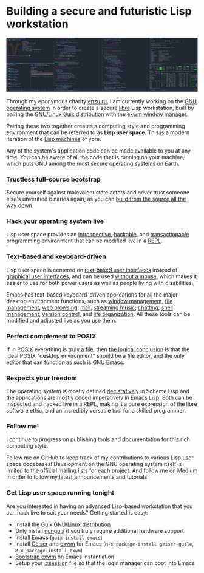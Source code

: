 # Building a secure and futuristic Lisp workstation

![A modern Lisp machine for the ultimate programming experience](screenshot.png "Screenshot of lisp hacking in exwm running on Guix System")

Through my eponymous charity [enzu.ru](https://enzu.ru), I am currently working on the [GNU operating system](https://www.gnu.org/) in order to create a secure [libre](https://www.gnu.org/philosophy/free-sw.html) Lisp workstation, built by pairing the [GNU/Linux Guix distribution](https://guix.gnu.org) with the [exwm window manager](https://github.com/ch11ng/exwm).

Pairing these two together creates a computing style and programming environment that can be referred to as **Lisp user space**. This is a modern iteration of the [Lisp machines](https://en.wikipedia.org/wiki/Lisp_machine) of yore.

Any of the system's application code can be made available to you at any time. You can be aware of all the code that is running on your machine, which puts GNU among the most secure operating systems on Earth.

### Trustless full-source bootstrap

Secure yourself against malevolent state actors and never trust someone else's unverified binaries again, as you can [build from the source all the way down](https://guix.gnu.org/blog/2023/the-full-source-bootstrap-building-from-source-all-the-way-down/).

### Hack your operating system live

Lisp user space provides an [introspective](https://www.gnu.org/software/guile/manual/html_node/Introspection.html), [hackable](https://www.gnu.org/philosophy/rms-hack.en.html), and [transactionable](https://guix.gnu.org/en/blog/2018/multi-dimensional-transactions-and-rollbacks-oh-my/) programming environment that can be modified live in a [REPL](https://en.wikipedia.org/wiki/Read%E2%80%93eval%E2%80%93print_loop).

### Text-based and keyboard-driven

Lisp user space is centered on [text-based user interfaces](https://en.wikipedia.org/wiki/Text-based_user_interface) instead of [graphical user interfaces](https://en.wikipedia.org/wiki/Graphical_user_interface), and can be used [without a mouse](https://www.nongnu.org/ratpoison/inspiration.html), which makes it easier to use for both power users as well as people living with disabilities.

Emacs has text-based keyboard-driven applications for all the major desktop environment functions, such as [window management](https://github.com/ch11ng/exwm), [file management](https://github.com/suntsov/efar), [web browsing](https://github.com/emacsmirror/elpher), [mail](https://notmuchmail.org/notmuch-emacs/), [streaming music](https://github.com/agrif/pianobar.el), [chatting](https://www.gnu.org/software/emacs/manual/html_mono/erc.html), [shell management](https://www.gnu.org/software/emacs/manual/html_mono/eshell.html), [version control](https://magit.vc/), and [life organization](https://orgmode.org/). All these tools can be modified and adjusted live as you use them.
 
### Perfect complement to POSIX

If in [POSIX](https://en.wikipedia.org/wiki/POSIX) everything is [truly a file](https://en.wikipedia.org/wiki/Everything_is_a_file), then [the logical conclusion](https://github.com/NetBSD/src/blob/trunk/doc/roadmaps/desktop#L259) is that the ideal POSIX "desktop environment" should be a file editor, and the only editor that can function as such is [GNU Emacs](https://www.gnu.org/software/emacs/).

### Respects your freedom

The operating system is mostly defined [declaratively](https://en.wikipedia.org/wiki/Declarative_programming) in Scheme Lisp and the applications are mostly coded [imperatively](https://en.wikipedia.org/wiki/Imperative_programming) in Emacs Lisp. Both can be inspected and hacked live in a REPL, making it a pure expression of the libre software ethic, and an incredibly versatile tool for a skilled programmer.

### Follow me!

I continue to progress on publishing tools and documentation for this rich computing style.

Follow me on GitHub to keep track of my contributions to various Lisp user space codebases! Development on the GNU operating system itself is limited to the official mailing lists for each project. And [follow me on Medium](https://enzuru.medium.com/) in order to follow my latest announcements and tutorials.

### Get Lisp user space running tonight

Are you interested in having an advanced Lisp-based workstation that you can hack live to suit your needs? Getting started is easy:

- Install the [Guix GNU/Linux distribution](https://guix.gnu.org)
- Only install [nonguix](https://gitlab.com/nonguix/nonguix) if you truly require additional hardware support
- Install Emacs (`guix install emacs`)
- Install [Geiser](https://www.nongnu.org/geiser/) and [exwm](https://github.com/ch11ng/exwm) for Emacs (`M-x package-install geiser-guile`, `M-x package-install exwm`)
- [Bootstrap exwm](https://github.com/ch11ng/exwm/wiki#bootstrap) on Emacs instantiation
- Setup your [.xsession](https://github.com/ch11ng/exwm/wiki/Configuration-Example#configuration-of-x-init-script) file so that the login manager can boot into Emacs
